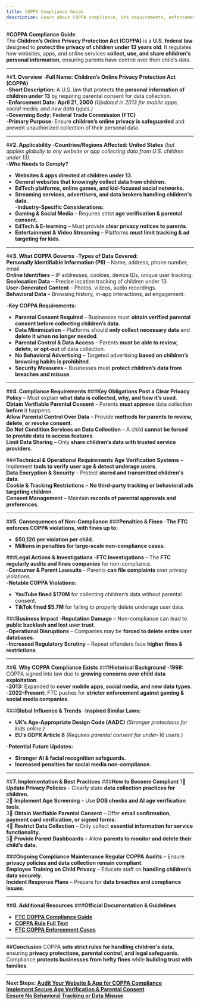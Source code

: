 ```yaml
---
title: COPPA Compliance Guide
description: Learn about COPPA compliance, its requirements, enforcement, and best practices for protecting children's privacy online.
---
```


#**COPPA Compliance Guide**  
The **Children’s Online Privacy Protection Act (COPPA)** is a **U.S. federal law** designed to **protect the privacy of children under 13 years old**. It regulates how websites, apps, and online services **collect, use, and share children's personal information**, ensuring parents have control over their child’s data.

---

##**1. Overview**
-**Full Name:** **Children’s Online Privacy Protection Act (COPPA)**  
-**Short Description:** A U.S. law that protects **the personal information of children under 13** by requiring parental consent for data collection.  
-**Enforcement Date:** **April 21, 2000** *(Updated in 2013 for mobile apps, social media, and new data types.)*  
-**Governing Body:** **Federal Trade Commission (FTC)**  
-**Primary Purpose:** Ensure **children’s online privacy is safeguarded** and prevent unauthorized collection of their personal data.  

---

##**2. Applicability**
-**Countries/Regions Affected:** **United States** *(but applies globally to any website or app collecting data from U.S. children under 13).*  
-**Who Needs to Comply?**  
  - **Websites & apps directed at children under 13.**  
  - **General websites that knowingly collect data from children.**  
  - **EdTech platforms, online games, and kid-focused social networks.**  
  - **Streaming services, advertisers, and data brokers handling children's data.**  
-**Industry-Specific Considerations:**  
  - **Gaming & Social Media** – Requires strict **age verification & parental consent.**  
  - **EdTech & E-learning** – Must provide **clear privacy notices to parents**.  
  - **Entertainment & Video Streaming** – Platforms **must limit tracking & ad targeting for kids.**  

---

##**3. What COPPA Governs**
-**Types of Data Covered:**  
   **Personally Identifiable Information (PII)** – Name, address, phone number, email.  
   **Online Identifiers** – IP addresses, cookies, device IDs, unique user tracking.  
   **Geolocation Data** – Precise location tracking of children under 13.  
   **User-Generated Content** – Photos, videos, audio recordings.  
   **Behavioral Data** – Browsing history, in-app interactions, ad engagement.  

-**Key COPPA Requirements:**  
  - **Parental Consent Required** – Businesses must **obtain verified parental consent before collecting children’s data**.  
  - **Data Minimization** – Platforms should **only collect necessary data** and **delete it when no longer needed**.  
  - **Parental Control & Data Access** – Parents **must be able to review, delete, or opt-out** of data collection.  
  - **No Behavioral Advertising** – Targeted advertising **based on children’s browsing habits is prohibited**.  
  - **Security Measures** – Businesses must **protect children’s data from breaches and misuse**.  

---

##**4. Compliance Requirements**
###**Key Obligations**
 **Post a Clear Privacy Policy** – Must explain **what data is collected, why, and how it’s used**.  
 **Obtain Verifiable Parental Consent** – Parents **must approve** data collection **before** it happens.  
 **Allow Parental Control Over Data** – Provide **methods for parents to review, delete, or revoke consent**.  
 **Do Not Condition Services on Data Collection** – A child **cannot be forced to provide data to access features**.  
 **Limit Data Sharing** – Only **share children’s data with trusted service providers**.  

###**Technical & Operational Requirements**
 **Age Verification Systems** – Implement **tools to verify user age & detect underage users**.  
 **Data Encryption & Security** – Protect **stored and transmitted children's data**.  
 **Cookie & Tracking Restrictions** – **No third-party tracking or behavioral ads targeting children**.  
 **Consent Management** – Maintain **records of parental approvals and preferences**.  

---

##**5. Consequences of Non-Compliance**
###**Penalties & Fines**
-**The FTC enforces COPPA violations, with fines up to:**  
  - **$50,120 per violation per child.**  
  - **Millions in penalties for large-scale non-compliance cases.**  

###**Legal Actions & Investigations**
-**FTC Investigations** – The **FTC regularly audits and fines companies** for non-compliance.  
-**Consumer & Parent Lawsuits** – Parents **can file complaints** over privacy violations.  
-**Notable COPPA Violations:**  
  - **YouTube fined $170M** for collecting children’s data without parental consent.  
  - **TikTok fined $5.7M** for failing to properly delete underage user data.  

###**Business Impact**
-**Reputation Damage** – Non-compliance can lead to **public backlash and lost user trust**.  
-**Operational Disruptions** – Companies may be **forced to delete entire user databases**.  
-**Increased Regulatory Scrutiny** – Repeat offenders face **higher fines & restrictions**.  

---

##**6. Why COPPA Compliance Exists**
###**Historical Background**
-**1998:** COPPA signed into law due to **growing concerns over child data exploitation**.  
-**2013:** Expanded to **cover mobile apps, social media, and new data types**.  
-**2022-Present:** FTC pushes for **stricter enforcement against gaming & social media companies**.  

###**Global Influence & Trends**
-**Inspired Similar Laws:**  
  - **UK’s Age-Appropriate Design Code (AADC)** *(Stronger protections for kids online.)*  
  - **EU’s GDPR Article 8** *(Requires parental consent for under-16 users.)*  

-**Potential Future Updates:**  
  - **Stronger AI & facial recognition safeguards.**  
  - **Increased penalties for social media non-compliance.**  

---

##**7. Implementation & Best Practices**
###**How to Become Compliant**
1⃣ **Update Privacy Policies** – Clearly state **data collection practices for children.**  
2⃣ **Implement Age Screening** – Use **DOB checks and AI age verification tools**.  
3⃣ **Obtain Verifiable Parental Consent** – Offer **email confirmation, payment card verification, or signed forms.**  
4⃣ **Restrict Data Collection** – Only collect **essential information for service functionality.**  
5⃣ **Provide Parent Dashboards** – Allow **parents to monitor and delete their child’s data.**  

###**Ongoing Compliance Maintenance**
 **Regular COPPA Audits** – Ensure **privacy policies and data collection remain compliant**.  
 **Employee Training on Child Privacy** – Educate staff on **handling children’s data securely**.  
 **Incident Response Plans** – Prepare for **data breaches and compliance issues**.  

---

##**8. Additional Resources**
###**Official Documentation & Guidelines**
- **[ FTC COPPA Compliance Guide](https://www.ftc.gov/business-guidance/resources/complying-coppa-frequently-asked-questions)**  
- **[ COPPA Rule Full Text](https://www.ecfr.gov/current/title-16/chapter-I/subchapter-C/part-312)**  
- **[ FTC COPPA Enforcement Cases](https://www.ftc.gov/news-events/media-resources/protecting-consumer-privacy/kids-privacy-coppa)**  

---

##**Conclusion**
COPPA **sets strict rules for handling children's data**, ensuring **privacy protections, parental control, and legal safeguards**. Compliance **protects businesses from hefty fines** while **building trust with families**.

---

 **Next Steps:**
 **[Audit Your Website & App for COPPA Compliance](#)**  
 **[Implement Secure Age Verification & Parental Consent](#)**  
 **[Ensure No Behavioral Tracking or Data Misuse](#)**  

